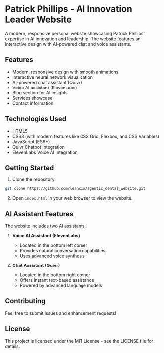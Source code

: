 # Patrick Phillips - AI Innovation Leader Website

A modern, responsive personal website showcasing Patrick Phillips' expertise in AI innovation and leadership. The website features an interactive design with AI-powered chat and voice assistants.

## Features

- Modern, responsive design with smooth animations
- Interactive neural network visualization
- AI-powered chat assistant (Quivr)
- Voice AI assistant (ElevenLabs)
- Blog section for AI insights
- Services showcase
- Contact information

## Technologies Used

- HTML5
- CSS3 (with modern features like CSS Grid, Flexbox, and CSS Variables)
- JavaScript (ES6+)
- Quivr Chatbot Integration
- ElevenLabs Voice AI Integration

## Getting Started

1. Clone the repository:
```bash
git clone https://github.com/leancxo/agentic_dental_website.git
```

2. Open `index.html` in your web browser to view the website.

## AI Assistant Features

The website includes two AI assistants:

1. **Voice AI Assistant (ElevenLabs)**
   - Located in the bottom left corner
   - Provides natural conversation capabilities
   - Uses advanced voice synthesis

2. **Chat Assistant (Quivr)**
   - Located in the bottom right corner
   - Offers instant text-based assistance
   - Powered by advanced language models

## Contributing

Feel free to submit issues and enhancement requests!

## License

This project is licensed under the MIT License - see the LICENSE file for details. 